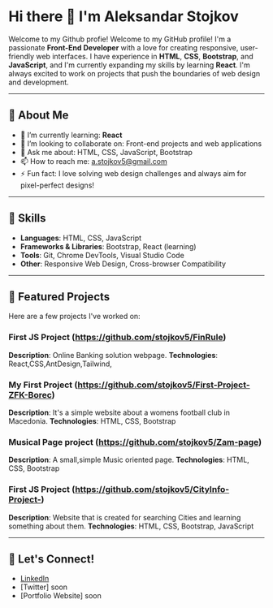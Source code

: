 # Hi there 👋 I'm Aleksandar Stojkov

Welcome to my Github profie!
Welcome to my GitHub profile! I'm a passionate **Front-End Developer** with a love for creating responsive, user-friendly web interfaces. I have experience in **HTML**, **CSS**, **Bootstrap**, and **JavaScript**, and I'm currently expanding my skills by learning **React**. I'm always excited to work on projects that push the boundaries of web design and development.

---

## 🚀 About Me

- 🌱 I’m currently learning: **React**
- 👯 I’m looking to collaborate on: Front-end projects and web applications
- 💬 Ask me about: HTML, CSS, JavaScript, Bootstrap
- 📫 How to reach me: a.stojkov5@gmail.com
- ⚡ Fun fact: I love solving web design challenges and always aim for pixel-perfect designs!

---

## 🔧 Skills

- **Languages**: HTML, CSS, JavaScript
- **Frameworks & Libraries**: Bootstrap, React (learning)
- **Tools**: Git, Chrome DevTools, Visual Studio Code
- **Other**: Responsive Web Design, Cross-browser Compatibility

---

## 📂 Featured Projects

Here are a few projects I've worked on:

### First JS Project (https://github.com/stojkov5/FinRule)
**Description**: Online Banking solution webpage.
**Technologies**: React,CSS,AntDesign,Tailwind,

### My First Project (https://github.com/stojkov5/First-Project-ZFK-Borec)
**Description**: It's a simple website about a womens football club in Macedonia.
**Technologies**: HTML, CSS, Bootstrap

### Musical Page project (https://github.com/stojkov5/Zam-page)
**Description**: A small,simple Music oriented page.
**Technologies**: HTML, CSS, Bootstrap

### First JS Project (https://github.com/stojkov5/CityInfo-Project-)
**Description**: Website that is created for searching Cities and learning something about them.
**Technologies**: HTML, CSS, Bootstrap, JavaScript

---

## 💬 Let's Connect!

- [LinkedIn](https://www.linkedin.com/in/aleksandar-stojkov-97451829b/)
- [Twitter] soon 
- [Portfolio Website] soon 


